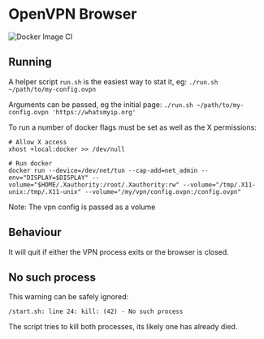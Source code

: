 # OpenVPN Browser

![Docker Image CI](https://github.com/paul-ridgway/ovpn-browser/workflows/Docker%20Image%20CI/badge.svg?branch=master)

## Running

A helper script `run.sh` is the easiest way to stat it, eg: `./run.sh ~/path/to/my-config.ovpn`

Arguments can be passed, eg the initial page:  `./run.sh ~/path/to/my-config.ovpn 'https://whatsmyip.org'`

To run a number of docker flags must be set as well as the X permissions:

```
# Allow X access
xhost +local:docker >> /dev/null

# Run docker
docker run --device=/dev/net/tun --cap-add=net_admin --env="DISPLAY=$DISPLAY" --volume="$HOME/.Xauthority:/root/.Xauthority:rw" --volume="/tmp/.X11-unix:/tmp/.X11-unix" --volume="/my/vpn/config.ovpn:/config.ovpn"
```

Note: The vpn config is passed as a volume

## Behaviour

It will quit if either the VPN process exits or the browser is closed.

## No such process

This warning can be safely ignored:

```
/start.sh: line 24: kill: (42) - No such process
```

The script tries to kill both processes, its likely one has already died.